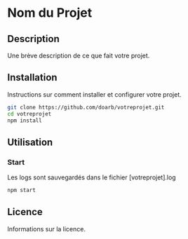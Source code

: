 # Nom du Projet

## Description

Une brève description de ce que fait votre projet.

## Installation

Instructions sur comment installer et configurer votre projet.

```bash
git clone https://github.com/doarb/votreprojet.git
cd votreprojet
npm install
```

## Utilisation
### Start
Les logs sont sauvegardés dans le fichier [votreprojet].log
```bash
npm start
```

## Licence
Informations sur la licence.


